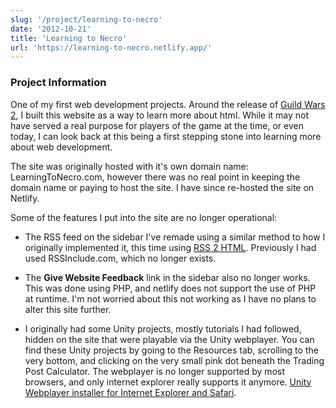 ```yaml
---
slug: '/project/learning-to-necro'
date: '2012-10-21'
title: 'Learning to Necro'
url: 'https://learning-to-necro.netlify.app/'
---
```


### Project Information

One of my first web development projects. Around the release of <a href="https://www.guildwars2.com/en/" target="_blank" rel="noreferrer">Guild Wars 2</a>, I built this website as a way to learn more about html. While it may not have served a real purpose for players of the game at the time, or even today, I can look back at this being a first stepping stone into learning more about web development.

The site was originally hosted with it's own domain name: LearningToNecro.com, however there was no real point in keeping the domain name or paying to host the site. I have since re-hosted the site on Netlify.

Some of the features I put into the site are no longer operational:

- The RSS feed on the sidebar I've remade using a similar method to how I originally implemented it, this time using [RSS 2 HTML](https://rss.bloople.net/). Previously I had used RSSInclude.com, which no longer exists.

- The <b>Give Website Feedback</b> link in the sidebar also no longer works. This was done using PHP, and netlify does not support the use of PHP at runtime. I'm not worried about this not working as I have no plans to alter this site further.

- I originally had some Unity projects, mostly tutorials I had followed, hidden on the site that were playable via the Unity webplayer. You can find these Unity projects by going to the Resources tab, scrolling to the very bottom, and clicking on the very small pink dot beneath the Trading Post Calculator. The webplayer is no longer supported by most browsers, and only internet explorer really supports it anymore. [Unity Webplayer installer for Internet Explorer and Safari](https://unity3d.com/webplayer%20).
